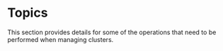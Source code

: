 # Topics
This section provides details for some of the operations that need to be performed when managing clusters.
